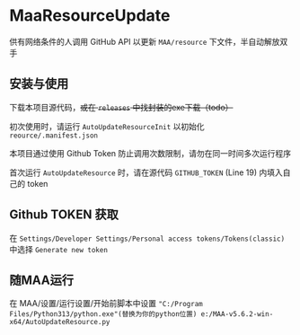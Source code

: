 # MaaResourceUpdate

供有网络条件的人调用 GitHub API 以更新 `MAA/resource` 下文件，半自动解放双手

## 安装与使用

下载本项目源代码，~~或在 `releases` 中找封装的exe下载（todo）~~

初次使用时，请运行 `AutoUpdateResourceInit` 以初始化 `reource/.manifest.json`

本项目通过使用 Github Token 防止调用次数限制，请勿在同一时间多次运行程序

首次运行 `AutoUpdateResource` 时，请在源代码 `GITHUB_TOKEN` (Line 19) 内填入自己的 token

## Github TOKEN 获取

在 `Settings/Developer Settings/Personal access tokens/Tokens(classic)` 中选择 `Generate new token`

## 随MAA运行

在 MAA/设置/运行设置/开始前脚本中设置 `"C:/Program Files/Python313/python.exe"(替换为你的python位置) e:/MAA-v5.6.2-win-x64/AutoUpdateResource.py`


